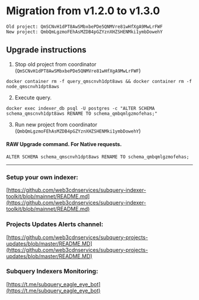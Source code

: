 # Migration from v1.2.0 to v1.3.0
```
Old project: QmSCNvH1dPT8AwSMbxbePDe5QNMVre81wHfXgA9MwLrFWF
New project: QmbQmLgzmoFEhAsMZDB4pGZYznXHZSHENMki1ymbDowehY
```


## Upgrade instructions
 1) Stop old project from coordinator (`QmSCNvH1dPT8AwSMbxbePDe5QNMVre81wHfXgA9MwLrFWF`)

```
docker container rm -f query_qmscnvh1dpt8aws && docker container rm -f node_qmscnvh1dpt8aws
```

 2) Execute query.

```
docker exec indexer_db psql -U postgres -c "ALTER SCHEMA schema_qmscnvh1dpt8aws RENAME TO schema_qmbqmlgzmofehas;"

```

 3) Run new project from coordinator (`QmbQmLgzmoFEhAsMZDB4pGZYznXHZSHENMki1ymbDowehY`)

#### RAW Upgrade command. For Native requests.
`ALTER SCHEMA schema_qmscnvh1dpt8aws RENAME TO schema_qmbqmlgzmofehas;`


___
### Setup your own indexer:

[https://github.com/web3cdnservices/subquery-indexer-toolkit/blob/mainnet/README.md](https://github.com/web3cdnservices/subquery-indexer-toolkit/blob/mainnet/README.md)

### Projects Updates Alerts channel:

[https://github.com/web3cdnservices/subquery-projects-updates/blob/master/README.MD](https://github.com/web3cdnservices/subquery-projects-updates/blob/master/README.MD)

### Subquery Indexers Monitoring:

[https://t.me/subquery_eagle_eye_bot](https://t.me/subquery_eagle_eye_bot)
